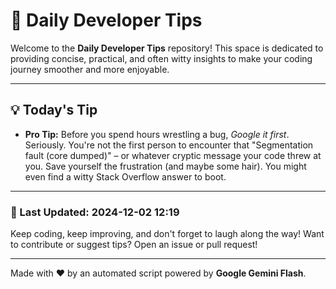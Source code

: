 
# 🌟 Daily Developer Tips

Welcome to the **Daily Developer Tips** repository! This space is dedicated to providing concise, practical, and often witty insights to make your coding journey smoother and more enjoyable.

---

## 💡 Today's Tip

- **Pro Tip:**  Before you spend hours wrestling a bug,  *Google it first*.  Seriously.  You're not the first person to encounter that "Segmentation fault (core dumped)" – or whatever cryptic message your code threw at you.  Save yourself the frustration (and maybe some hair). You might even find a witty Stack Overflow answer to boot.

---

### 📅 Last Updated: 2024-12-02 12:19

Keep coding, keep improving, and don't forget to laugh along the way! Want to contribute or suggest tips? Open an issue or pull request!

---

Made with ❤️ by an automated script powered by **Google Gemini Flash**.
